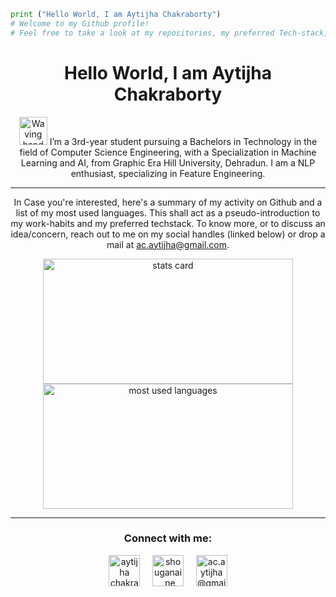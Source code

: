 ```py
print ("Hello World, I am Aytijha Chakraborty")
# Welcome to my Github profile!
# Feel free to take a look at my repositories, my preferred Tech-stack, and anything else that catches your eyes!
```

<h1 align="center">Hello World, I am Aytijha Chakraborty</h1>
         
<p align="center">
<img src="https://raw.githubusercontent.com/nixin72/nixin72/master/wave.gif" 
         alt="Waving hand animated gif"
         height="45"
         width="45" />
I’m a 3rd-year student pursuing a Bachelors in Technology in the field of Computer Science Engineering, with a Specialization in Machine Learning and AI, from Graphic Era Hill University, Dehradun. I am a NLP enthusiast, specializing in Feature Engineering. 
</p>
<hr>

<p align="center">
In Case you're interested, here's a summary of my activity on Github and a list of my most used languages. This shall act as a pseudo-introduction to my work-habits and my preferred techstack. To know more, or to discuss an idea/concern, reach out to me on my social handles (linked below) or drop a mail at <a href = "mailto:ac.aytijha@gmail.com">ac.aytijha@gmail.com</a>.
</p>

<p align="center">
         <a align= "center" href="https://github.com/Aytijha">
                  <img alt= "stats card" height="200px" width="400" src=http://github-readme-streak-stats.herokuapp.com?user=Aytijha&theme=chartreuse-dark&border=FFFFFF">
         </a>

<br>
         <a align= "center" href="https://github.com/Aytijha">
                  <img alt= "most used languages" height="200px" width="400" src="https://github-readme-stats.vercel.app/api/top-langs/?username=Aytijha&layout=compact&theme=chartreuse-dark">
         </a>
</p>

<hr>

<h3 align="center">Connect with me:</h3>
<p align="center">
<a href="https://www.linkedin.com/in/aytijha-chakraborty/" target="blank"><img align="center" src="https://img.icons8.com/color/48/000000/linkedin-circled--v1.png" alt="aytijha chakraborty" height="50" width="50" /></a>&nbsp;&nbsp;&nbsp;&nbsp;
<a href="https://www.instagram.com/shouganai_ne/" target="blank"><img align="center" src="https://img.icons8.com/color/48/000000/instagram-new--v1.png" alt="shouganai_ne" height="50" width="50" /></a>&nbsp;&nbsp;&nbsp;&nbsp;
<a href="mailto:ac.aytijha@gmail.com" target="blank"><img align="center" src="https://img.icons8.com/color/48/000000/gmail-new.png" alt="ac.aytijha@gmail" height="50" width="50" /></a>
</p>
